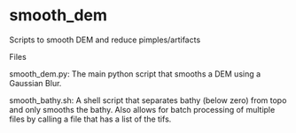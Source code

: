 # smooth_dem
Scripts to smooth DEM and reduce pimples/artifacts

Files

smooth_dem.py: The main python script that smooths a DEM using a Gaussian Blur.

smooth_bathy.sh: A shell script that separates bathy (below zero) from topo and only smooths the bathy. Also allows for batch processing of multiple files by calling a file that has a list of the tifs.
